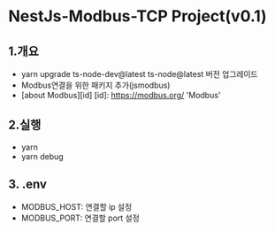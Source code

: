 # NestJs-Modbus-TCP Project(v0.1)

## 1.개요

- yarn upgrade ts-node-dev@latest ts-node@latest 버전 업그레이드
- Modbus연결을 위한 패키지 추가(jsmodbus)
- [about Modbus][id]
  [id]: https://modbus.org/ 'Modbus'

## 2.실행

- yarn
- yarn debug

## 3. .env

- MODBUS_HOST: 연결할 ip 설정
- MODBUS_PORT: 연결할 port 설정
